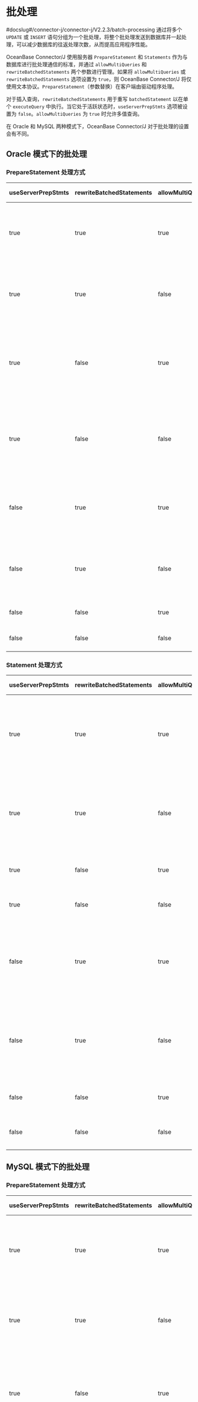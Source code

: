 批处理 
========================
#docslug#/connector-j/connector-j/V2.2.3/batch-processing
通过将多个 `UPDATE` 或 `INSERT` 语句分组为一个批处理，将整个批处理发送到数据库并一起处理，可以减少数据库的往返处理次数，从而提高应用程序性能。

OceanBase Connector/J 使用服务器 `PrepareStatement` 和 `Statements` 作为与数据库进行批处理通信的标准，并通过 `allowMultiQueries` 和 `rewriteBatchedStatements` 两个参数进行管理。如果将 `allowMultiQueries` 或 `rewriteBatchedStatements` 选项设置为 `true`，则 OceanBase Connector/J 将仅使用文本协议。`PrepareStatement`（参数替换）在客户端由驱动程序处理。

对于插入查询，`rewriteBatchedStatements` 用于重写 `batchedStatement` 以在单个 `executeQuery` 中执行。当它处于活跃状态时，`useServerPrepStmts` 选项被设置为 `false`。`allowMultiQueries` 为 `true` 时允许多值查询。

在 Oracle 和 MySQL 两种模式下，OceanBase Connector/J 对于批处理的设置会有不同。

Oracle 模式下的批处理 
-----------------------------------

### PrepareStatement 处理方式 



| **useServerPrepStmts** | **rewriteBatchedStatements** | **allowMultiQueries** |                   **INSERT 操作**                   |                  **UPDATE 操作**                   |
|------------------------|------------------------------|-----------------------|---------------------------------------------------|--------------------------------------------------|
| true                   | true                         | true                  | `INSERT` SQL 语句通过括号"()"拼接在一起，为文本格式。               | `UPDATE` SQL 语句通过分号";"拼接在一起。                     |
| true                   | true                         | false                 | `INSERT` SQL 语句通过括号"()"拼接在一起，为文本格式。               | `UPDATE` SQL 语句通过分号";"拼接在一起。                     |
| true                   | false                        | true                  | Prepare 的 sqlString 是正常格式，之后通过多次 `EXECUTE` 来设置参数。 | Prepare 的 sqlString 是正常格式，之后通过多次 `EXECUTE` 设置参数。 |
| true                   | false                        | false                 | Prepare 的 sqlString 是正常格式，之后通过多次 `EXECUTE` 来设置参数。 | Prepare 的 sqlString 是正常格式，之后通过多次 `EXECUTE` 设置参数。 |
| false                  | true                         | true                  | `INSERT` SQL 语句通过括号"()"拼接在一起，为文本格式。               | `UPDATE` SQL 语句通过分号";"拼接在一起。                     |
| false                  | true                         | false                 | `INSERT` SQL 语句通过括号"()"拼接在一起，为文本格式。               | `UPDATE` SQL 语句通过分号";"拼接在一起。                     |
| false                  | false                        | true                  | 执行多次 `INSERT` 语句。                                 | 执行多次 `UPDATE` 语句。                                |
| false                  | false                        | false                 | 执行多次 `INSERT` 语句。                                 | 执行多次 `UPDATE` 语句。                                |



### Statement 处理方式 



| **useServerPrepStmts** | **rewriteBatchedStatements** | **allowMultiQueries** |            **INSERT 操作**            |            **UPDATE 操作**             |
|------------------------|------------------------------|-----------------------|-------------------------------------|--------------------------------------|
| true                   | true                         | true                  | `INSERT` SQL 语句通过括号"()"拼接在一起，为文本格式。 | `UPDATE` SQL 语句通过分号";"拼接在一起（都是文本格式）。 |
| true                   | true                         | false                 | `INSERT` SQL 语句通过括号"()"拼接在一起，为文本格式。 | `UPDATE` SQL 语句通过分号";"拼接在一起（都是文本格式）。 |
| true                   | false                        | true                  | 逐个执行 `INSERT` 语句。                   | 逐个执行 `UPDATE` 语句。                    |
| true                   | false                        | false                 | 逐个执行 `INSERT` 语句。                   | 逐个执行 `UPDATE` 语句。                    |
| false                  | true                         | true                  | `INSERT` SQL 语句通过括号"()"拼接在一起，为文本格式。 | `UPDATE` SQL 语句通过分号";"拼接在一起（都是文本格式）。 |
| false                  | true                         | false                 | `INSERT` SQL 语句通过括号"()"拼接在一起，为文本格式。 | `UPDATE` SQL 语句通过分号";"拼接在一起（都是文本格式）。 |
| false                  | false                        | true                  | 逐个执行 `INSERT` 语句。                   | 逐个执行 `UPDATE` 语句。                    |
| false                  | false                        | false                 | 逐个执行 `INSERT` 语句。                   | 逐个执行 `UPDATE` 语句。                    |



MySQL 模式下的批处理 
----------------------------------

### PrepareStatement 处理方式 



| **useServerPrepStmts** | **rewriteBatchedStatements** | **allowMultiQueries** |                   **INSERT 操作**                   |                   **UPDATE 操作**                   |
|------------------------|------------------------------|-----------------------|---------------------------------------------------|---------------------------------------------------|
| true                   | true                         | true                  | `INSERT` SQL 语句通过括号"()"拼接在一起，为文本格式。               | `UPDATE` SQL 语句通过分号";"拼接在一起（都是文本格式）。              |
| true                   | true                         | false                 | `INSERT` SQL 语句通过括号"()"拼接在一起，为文本格式。               | `UPDATE` SQL 语句通过分号";"拼接在一起（都是文本格式）。              |
| true                   | false                        | true                  | Prepare 的 sqlString 是正常格式，之后通过多次 `EXECUTE` 来设置参数。 | Prepare 的 sqlString 是正常格式，之后通过多次 `EXECUTE` 来设置参数。 |
| true                   | false                        | false                 | Prepare 的sqlString 是正常格式，之后通过多次 `EXECUTE` 来设置参数。  | Prepare 的 sqlString 是正常格式，之后通过多次 `EXECUTE` 来设置参数。 |
| false                  | true                         | true                  | `INSERT` SQL 语句通过括号"()"拼接在一起，为文本格式。               | `UPDATE` SQL 语句通过分号";"拼接在一起（都是文本格式）。              |
| false                  | true                         | false                 | `INSERT` SQL 语句通过括号"()"拼接在一起，为文本格式。               | `UPDATE` SQL 语句通过分号";"拼接在一起（都是文本格式）。              |
| false                  | false                        | true                  | 执行多次 `INSERT` 语句。                                 | 执行多条 `UPDATE` 语句。                                 |
| false                  | false                        | false                 | 执行多次 `INSERT` 语句。                                 | 执行多条 `UPDATE` 语句。                                 |



### Statement 处理方式 



| **useServerPrepStmts** | **rewriteBatchedStatements** | **allowMultiQueries** |            **INSERT 操作**            |            **UPDATE 操作**            |
|------------------------|------------------------------|-----------------------|-------------------------------------|-------------------------------------|
| true                   | true                         | true                  | `INSERT` SQL 语句通过括号"()"拼接在一起，为文本格式。 | `UPDATE` SQL 语句通过括号"()"拼接在一起，为文本格式。 |
| true                   | true                         | false                 | `INSERT` SQL 语句通过括号"()"拼接在一起，为文本格式。 | `UPDATE` SQL 语句通过括号"()"拼接在一起，为文本格式。 |
| true                   | false                        | true                  | 逐个执行 `INSERT` 语句。                   | 逐个执行 `UPDATE` 语句。                   |
| true                   | false                        | false                 | 逐个执行 `INSERT` 语句。                   | 逐个执行 `UPDATE` 语句。                   |
| false                  | true                         | true                  | `INSERT` SQL 语句通过括号"()"拼接在一起，为文本格式。 | `UPDATE` SQL 语句通过括号"()"拼接在一起，为文本格式。 |
| false                  | true                         | false                 | `INSERT` SQL 语句通过括号"()"拼接在一起，为文本格式。 | `UPDATE` SQL 语句通过括号"()"拼接在一起，为文本格式。 |
| false                  | false                        | true                  | 逐个执行 `INSERT` 语句。                   | 逐个执行 `UPDATE` 语句。                   |
| false                  | false                        | false                 | 逐个执行 `INSERT` 语句。                   | 逐个执行 `UPDATE` 语句。                   |



示例 
-----------------------

```sql
public void test_execute_batch() {
    Connection conn = null;
    try {
        for (int q = 0; q < 2; q++) {
            for (int w = 0; w < 2; w++) {
                for (int e = 0; e < 2; e++) {

                    /**
                     *  useServerPrepStmts = true / false
                     *  rewriteBatchedStatements = true / false
                     *  allowMultiQueries = true / false
                     */
                    boolean uSPS = q == 0 ? false : true;
                    String rBS = w == 0 ? "false" : "true";
                    String aMQ = e == 0 ? "false" : "true";

                    String other_condition = "&rewriteBatchedStatements=" + rBS
                            + "&allowMultiQueries=" + aMQ;
                    conn = ConnectionUtils.getDefObOracleConnection(uSPS, true, other_condition);
                    Statement statement = conn.createStatement();

                    try {
                        statement.execute("DROP TABLE test_batch_t");
                    } catch (SQLException exp) {
                        //e.printStackTrace();
                    }

                    String sql = "create table test_batch_t(id int primary key, c1 varchar2(10))";
                    statement.execute(sql);

                    PreparedStatement ps = conn
                            .prepareStatement("insert into test_batch_t(id, c1) values (?, ?)");

                    for (int j = 0; j < 10; j++) {
                        ps.setInt(1, j);
                        ps.setString(2, j + "_test");
                        ps.addBatch();
                    }
                    ps.executeBatch();

                    ps = conn.prepareStatement("update test_batch_t set id = ? where c1 = ?");

                    for (int j = 0; j < 10; j++) {
                        ps.setInt(1, j);
                        ps.setString(2, j + "_test");
                        ps.addBatch();
                    }
                    ps.executeBatch();
                }
            }
        }
    } catch (Exception e) {
        e.printStackTrace();
    }
}
```


